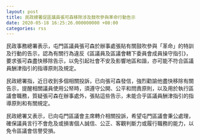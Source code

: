 ```yaml
---
layout: post
title: 民政總署促區議員張可森移除涉及鼓吹參與革命行動告示
date: 2020-05-18 16:25:26.000000000 +08:00
categories: rss
---
```


民政事務總署表示，屯門區議員張可森於辦事處張貼有關鼓吹參與「革命」的特訓及行動的告示，認為有關行為違反《區議員及區議會轄下委員會成員操守指引》，要求張可森盡快移除告示，以免引起社會不安及影響地區和諧，亦可能不符合區議員酬津指引的指導原則及規定。

民政總署指，近日收到多個相關投訴，已向張可森發信，強烈勸諭他盡快移除有關告示，提醒相關議員使用公帑時，須遵守公開、公平和問責原則，以及用於執行區議會職務，質疑張可森在辦事處外，張貼這些告示，未能合乎區議員酬津指引的指導原則和有關規定。

民政總署又表示，已向屯門區議會主席轉介相關投訴，希望屯門區議會秉公處理，確保議員言行不會危及或損害個人誠信、公正、客觀判斷力或履行職務的能力，以免令區議會信譽受損。　
